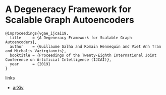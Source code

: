 # A Degeneracy Framework for Scalable Graph Autoencoders

```
@inproceedings{vgae_ijcai19,
  title     = {A Degeneracy Framework for Scalable Graph Autoencoders},
  author    = {Guillaume Salha and Romain Hennequin and Viet Anh Tran and Michalis Vazirgiannis},
  booktitle = {Proceedings of the Twenty-Eighth International Joint Conference on Artificial Intelligence (IJCAI)},            
  year      = {2019}
}
```

links
- [arXiv](https://arxiv.org/abs/1902.08813)
